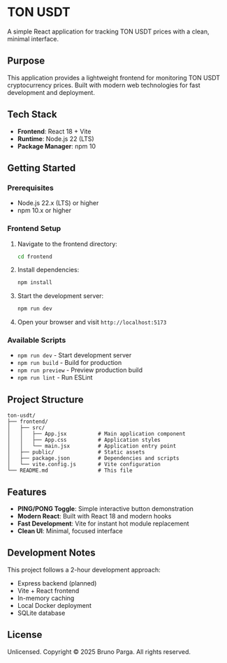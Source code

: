 # TON USDT

A simple React application for tracking TON USDT prices with a clean, minimal interface.

## Purpose

This application provides a lightweight frontend for monitoring TON USDT cryptocurrency prices. Built with modern web technologies for fast development and deployment.

## Tech Stack

- **Frontend**: React 18 + Vite
- **Runtime**: Node.js 22 (LTS)
- **Package Manager**: npm 10

## Getting Started

### Prerequisites

- Node.js 22.x (LTS) or higher
- npm 10.x or higher

### Frontend Setup

1. Navigate to the frontend directory:
   ```bash
   cd frontend
   ```

2. Install dependencies:
   ```bash
   npm install
   ```

3. Start the development server:
   ```bash
   npm run dev
   ```

4. Open your browser and visit `http://localhost:5173`

### Available Scripts

- `npm run dev` - Start development server
- `npm run build` - Build for production
- `npm run preview` - Preview production build
- `npm run lint` - Run ESLint

## Project Structure

```
ton-usdt/
├── frontend/
│   ├── src/
│   │   ├── App.jsx          # Main application component
│   │   ├── App.css          # Application styles
│   │   └── main.jsx         # Application entry point
│   ├── public/              # Static assets
│   ├── package.json         # Dependencies and scripts
│   └── vite.config.js       # Vite configuration
└── README.md                # This file
```

## Features

- **PING/PONG Toggle**: Simple interactive button demonstration
- **Modern React**: Built with React 18 and modern hooks
- **Fast Development**: Vite for instant hot module replacement
- **Clean UI**: Minimal, focused interface

## Development Notes

This project follows a 2-hour development approach:
- Express backend (planned)
- Vite + React frontend
- In-memory caching
- Local Docker deployment
- SQLite database

## License

Unlicensed. Copyright © 2025 Bruno Parga. All rights reserved. 
